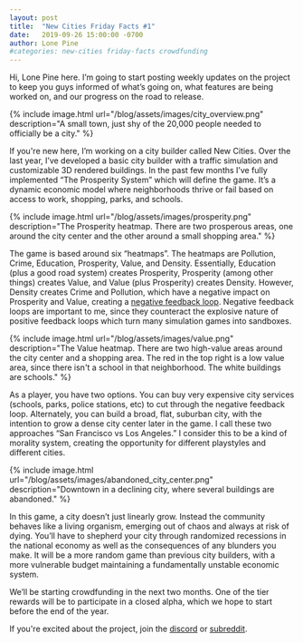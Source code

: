 ```yaml
---
layout: post
title:  "New Cities Friday Facts #1"
date:   2019-09-26 15:00:00 -0700
author: Lone Pine
#categories: new-cities friday-facts crowdfunding
---
```


Hi, Lone Pine here. I’m going to start posting weekly updates on the project to keep you guys informed of what’s going on, what features are being worked on, and our progress on the road to release.

{% include image.html url="/blog/assets/images/city_overview.png" description="A small town, just shy of the 20,000 people needed to officially be a city." %}

If you're new here, I’m working on a city builder called New Cities. Over the last year, I’ve developed a basic city builder with a traffic simulation and customizable 3D rendered buildings. In the past few months I’ve fully implemented “The Prosperity System” which will define the game. It’s a dynamic economic model where neighborhoods thrive or fail based on access to work, shopping, parks, and schools.

{% include image.html url="/blog/assets/images/prosperity.png" description="The Prosperity heatmap. There are two prosperous areas, one around the city center and the other around a small shopping area." %}

The game is based around six “heatmaps”. The heatmaps are Pollution, Crime, Education, Prosperity, Value, and Density. Essentially, Education (plus a good road system) creates Prosperity, Prosperity (among other things) creates Value, and Value (plus Prosperity) creates Density. However, Density creates Crime and Pollution, which have a negative impact on Prosperity and Value, creating a [negative feedback loop]. Negative feedback loops are important to me, since they counteract the explosive nature of positive feedback loops which turn many simulation games into sandboxes.

{% include image.html url="/blog/assets/images/value.png" description="The Value heatmap. There are two high-value areas around the city center and a shopping area. The red in the top right is a low value area, since there isn't a school in that neighborhood. The white buildings are schools." %}

As a player, you have two options. You can buy very expensive city services (schools, parks, police stations, etc) to cut through the negative feedback loop. Alternately, you can build a broad, flat, suburban city, with the intention to grow a dense city center later in the game. I call these two approaches “San Francisco vs Los Angeles.” I consider this to be a kind of morality system, creating the opportunity for different playstyles and different cities.

{% include image.html url="/blog/assets/images/abandoned_city_center.png" description="Downtown in a declining city, where several buildings are abandoned." %}

In this game, a city doesn’t just linearly grow. Instead the community behaves like a living organism, emerging out of chaos and always at risk of dying. You’ll have to shepherd your city through randomized recessions in the national economy as well as the consequences of any blunders you make. It will be a more random game than previous city builders, with a more vulnerable budget maintaining a fundamentally unstable economic system.

We’ll be starting crowdfunding in the next two months. One of the tier rewards will be to participate in a closed alpha, which we hope to start before the end of the year.

If you're excited about the project, join the [discord] or [subreddit].

[negative feedback loop]: https://en.wikipedia.org/wiki/Negative_feedback
[subreddit]: https://www.reddit.com/r/New_Cities
[discord]: https://discord.gg/udgeB2E
